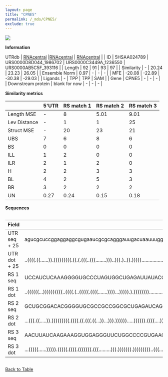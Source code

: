 ```yaml
---
layout: page
title: "CPNE5"
permalink: /_mds/CPNE5/
exclude: true
---
```




![](../../alns_9.28.22/aln_5HSAA024789_0.981.png?raw=true)


**Information**
<div style="overflow-x:auto;" markdown="block>
| | 5'UTR       | RS match 1   | RS match 2  | RS match 3 |
| ---- | ----------- | ----------- | ----------- | ----------- |
| Link | <a href="http://utrdb.ba.itb.cnr.it/getutr/5HSAA024789/1" target="_blank" rel="noopener noreferrer">UTRdb</a>   | <a href="https://rnacentral.org/rna/URS0000D8D044/1986702" target="_blank" rel="noopener noreferrer">RNAcentral</a>     |<a href="https://rnacentral.org/rna/URS0000C3449A/1236550" target="_blank" rel="noopener noreferrer">RNAcentral</a>  | <a href="https://rnacentral.org/rna/URS0000AB5C5F/393116" target="_blank" rel="noopener noreferrer">RNAcentral</a>   |
| ID | 5HSAA024789     | URS0000D8D044_1986702     | URS0000C3449A_1236550     | URS0000AB5C5F_393116     |
| Length | 92     |  91    | 93   |  97    |
| Similarity | - | 20.24 | 23.23 | 26.05 |
| Ensemble Norm | 0.97 | - | - | - |
| MFE | -20.08 | -22.89 | -30.38 | -29.03 |
| Ligands | - | TPP | TPP | SAM |
| Gene | CPNE5 | - | - | - |
| Downstream protein | blank for now    |    -    | -  | - |
</div>

**Similarity metrics**

| | 5'UTR       | RS match 1   | RS match 2  | RS match 3 |
| ---- | ----------- | ----------- | ----------- | ----------- |
| Length MSE | - | 8 | 5.01 | 9.01 |
| Lev Distance | - | 1 | 1 | 25 |
| Struct MSE | - | 20 | 23 | 21 |
| UBS| 7 | 6 | 8 | 6 |
| BS | 0 | 0 | 0 | 0 |
| ILL | 1 | 2 | 0 | 0 |
| ILR | 2 | 1 | 2 | 0 |
| H | 2 | 2 | 3 | 3 |
| BL | 4 | 2 | 5 | 3 |
| BR | 3 | 2 | 2 | 2 |
| UN | 0.27 | 0.24 | 0.15 | 0.18 |

**Sequences**


<div style="overflow-x:auto;">

<table>
<colgroup>
<col width="30%" />
<col width="70%" />
</colgroup>
<thead>
<tr class="header">
<th>Field</th>
<th>Description</th>
</tr>
</thead>
<tbody>
<tr>
<td markdown="span">UTR seq + 25 </td>
<td markdown="span"> agucgcuccggaggaggcgugaaucgcgcagggauugacuaauuugggguggggggugcggugggcgATGAAGAAAAAGAAATACGTGAATT </td>
</tr>
<tr>
<td markdown="span">UTR dot + 25  </td>
<td markdown="span"> ..((((.((......)).))))(((((.((.(.(((..(((........)))..))).)..)).))))).......................
</td>
</tr>


<tr>
<td markdown="span">RS 1 seq </td>
<td markdown="span"> UCCAUCUCAAAGGGGUGCCCUAGUGGCUGAGAUUAUACCCAUUGAACCUGGGCAGGUAAUGCUGCCAAGGGACAUUUUUNGCAAUUUAUUA
</td>
</tr>


<tr>
<td markdown="span">RS 1 dot </td>
<td markdown="span"> ..((((((...))))))((((..((((.(..(((((.((((.......))))...))))).).))))))))....................
</td>
</tr>


<tr>
<td markdown="span">RS 2 seq </td>
<td markdown="span"> GCUGCGGACACGGGGUGCGCCGCCGGCGCUGAGAUCAGACCCGUGGAACCUGCUCCAGCUCGCACUGGCGAAGGGAUGUCCCUGAUGAGCUCC
</td>
</tr>


<tr>
<td markdown="span">RS 2 dot </td>
<td markdown="span"> ...(((.((.....)).)))((((((.((((.((.(((.((...))...))).)))))).....)))))).((((....))))..........
</td>
</tr>


<tr>
<td markdown="span">RS 3 seq </td>
<td markdown="span"> AACUUAUCAAGAAAGGUGGAGGGUUCUGGCCCCGUGAACCUUGGCAACCGGAAGUUUCACGGUGCCAAAUCCAGCAGGUAACACUGACAGAUAAGGC
</td>
</tr>


<tr>
<td markdown="span">RS 3 dot </td>
<td markdown="span"> ...(((((......))))).(((((.((((.(((((((.(((.........))).))))))).)))))))))..(((......)))...........
</td>
</tr>

</tbody>
</table>


</div>


[Back to Table](../../display)
